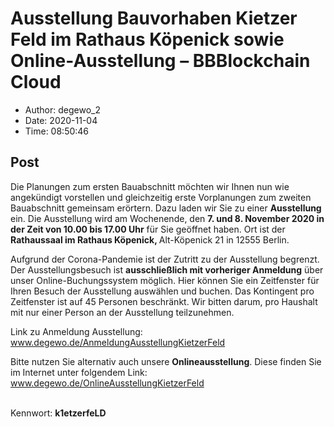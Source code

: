 # Ausstellung Bauvorhaben Kietzer Feld im Rathaus Köpenick sowie Online-Ausstellung &#8211; BBBlockchain Cloud

- Author: degewo_2
- Date: 2020-11-04
- Time: 08:50:46

## Post


<p>Die Planungen zum ersten Bauabschnitt möchten wir Ihnen nun wie angekündigt vorstellen und gleichzeitig erste Vorplanungen zum zweiten Bauabschnitt gemeinsam erörtern. Dazu laden wir Sie zu einer <strong>Ausstellung</strong> ein. Die Ausstellung wird am Wochenende, den <strong>7. und 8. November 2020 in der Zeit von 10.00 bis 17.00 Uhr</strong> für Sie geöffnet haben. Ort ist der <strong>Rathaussaal im Rathaus Köpenick, </strong>Alt-Köpenick 21 in 12555 Berlin.</p>



<p>Aufgrund der Corona-Pandemie ist der Zutritt zu der Ausstellung begrenzt. Der Ausstellungsbesuch ist <strong>ausschließlich mit vorheriger Anmeldung</strong> über unser Online-Buchungssystem möglich. Hier können Sie ein Zeitfenster für Ihren Besuch der Ausstellung auswählen und buchen. Das Kontingent pro Zeitfenster ist auf 45 Personen beschränkt. Wir bitten darum, pro Haushalt mit nur einer Person an der Ausstellung teilzunehmen.</p>



<p>Link zu Anmeldung Ausstellung: <a href="http://www.degewo.de/AnmeldungAusstellungKietzerFeld">www.degewo.de/AnmeldungAusstellungKietzerFeld</a></p>



<p>Bitte nutzen Sie alternativ auch unsere <strong>Onlineausstellung</strong>. Diese finden Sie im Internet unter folgendem Link: <a href="http://www.degewo.de/OnlineAusstellungKietzerFeld">www.degewo.de/OnlineAusstellungKietzerFeld</a></p>



<p><br>Kennwort: <strong>k1etzerfeLD</strong></p>
